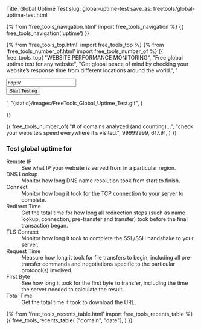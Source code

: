 Title: Global Uptime Test
slug: global-uptime-test
save_as: freetools/global-uptime-test.html

<div class="body-marketing">
{% from 'free_tools_navigation.html' import free_tools_navigation %}
{{
  free_tools_navigation('uptime')
}}

{% from 'free_tools_top.html' import free_tools_top %}
{% from 'free_tools_number_of.html' import free_tools_number_of %}
{{
free_tools_top(
"WEBSITE PERFORMANCE MONITORING",
"Free global uptime test for any website",
"Get global peace of mind by checking your website’s response time from different locations around the world.",
'<form method="post" class="mb-6">
<input type="hidden" name="csrfmiddlewaretoken" value="ZCxmaIeYUrGWkCg3qdyhyzWoVIa0rMHw7POWr7TUd4UkVuhicoTVAzEKSyjyiAfq">

<div class="form-group">
<div class="input-group ">
<input type="text" name="url" class="form-control " value="http://">  
 <input type="hidden" name="abt_tm" value="1657875786">
<label style="display: none;"><input type="checkbox" name="abt_accept_terms" value="1">
I am an electronic being and I accept the terms &amp; conditions for electronic beings only.</label>

  <div class="input-group-append">
  <input type="submit" class="btn btn-secondary px-4" value="Start Testing">
   </div>
  </div>
  <div class="invalid-feedback d-block"></div>
</div>
    </form>',
    "{static}/images/FreeTools_Global_Uptime_Test.gif",
    )

}}

{{
  free_tools_number_of(
    "# of domains analyzed (and counting)...",
    "check your website’s speed everywhere it’s visited.",
    99999999,
    617.91,
  )
}}



<div class="container">
  <div class="row">
    <div class="col-md-5 py-6">
      <h3 class="mb-4">Test global uptime for</h3>
      <div>
        <dl class="spaced">
          <dt>Remote IP</dt>
          <dd>See what IP your website is served from in a particular region.</dd>
          <dt>DNS Lookup</dt>
          <dd>Monitor how long  DNS name resolution took from start to finish.</dd>
          <dt>Connect</dt>
          <dd>Monitor how long it took for the TCP connection to your server to complete.</dd>
          <dt>Redirect Time</dt>
          <dd>Get the total time for how long all redirection steps (such as name lookup, connection, pre-transfer and transfer) took before the final transaction began.</dd>
          <dt>TLS Connect</dt>
          <dd>Monitor how long it took to complete the  SSL/SSH handshake to your server.</dd>
          <dt>Request Time</dt>
          <dd>Measure how long it took for file transfers to begin, including all pre-transfer commands and negotiations specific to the particular protocol(s) involved.</dd>
          <dt>First Byte</dt>
          <dd>See how long it took for the first byte to transfer, including the time the server needed to calculate the result.</dd>
          <dt>Total Time</dt>
          <dd>Get the total time it took to download the URL.</dd>
        </dl>
      </div>
    </div>
     <div class="col-6 offset-1 py-6">
      {% from 'free_tools_recents_table.html' import free_tools_recents_table %}
      {{
        free_tools_recents_table(
          ["domain", "date"],
        )
      }}
     </div>
  </div>
</div>
</div>